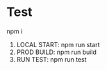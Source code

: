 # Test

npm i

1) LOCAL START: npm run start
2) PROD BUILD: npm run build
3) RUN TEST: npm run test

